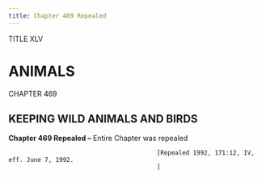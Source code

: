```yaml
---
title: Chapter 469 Repealed
---
```


TITLE XLV
                                             
ANIMALS
==========

CHAPTER 469
                                             
KEEPING WILD ANIMALS AND BIRDS
------------------------------

**Chapter 469 Repealed –** Entire Chapter was repealed


                                             [Repealed 1992, 171:12, IV, eff. June 7, 1992.
                                             ]
